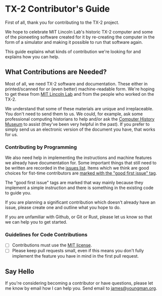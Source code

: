 # TX-2 Contributor's Guide

First of all, thank you for contributing to the TX-2 project.

We hope to celebrate MIT Lincoln Lab's historic TX-2 computer and some
of the pioneeting software created for it by re-creating the computer
in the form of a simulator and making it possible to run that software
again.

This guide explains what kinds of contribution we're looking for and
explains how you can help.

## What Contributions are Needed?

Most of all, we need TX-2 software and documentation.  These either in
printed/scanned for or (even better) machine-readable form.  We're
hoping to get these from [MIT Lincoln Lab](https://www.ll.mit.edu/)
and from the people who worked on the TX-2.

We understand that some of these materials are unique and
irreplaceable.  You don't need to send them to us.  We could, for
example, ask some professional computing historians to help and/or ask
the [Computer History Museum](https://computerhistory.org/) to assist
(they've been very helpful in the past).  If you prefer to simply send
us an electronic version of the document you have, that works for us.

### Contributing by Programming

We also need help in implementing the instructions and machine
features we already have documentation for.  Some important things
that still need to be written are recorded in the [issues
list](https://github.com/TX-2/TX-2-simulator/issues).  Items which we
think are good choices for fist-time contributors are [marked with the
"good first issue"
tag](https://github.com/TX-2/TX-2-simulator/issues?q=is%3Aissue+is%3Aopen+label%3A%22good+first+issue%22).

The "good first issue" tags are marked that way mainly because they
implement a simple instruction and there is something in the existing
code to guide you.

If you are planning a significant contribution which doesn't already
have an issue, please create one and outline what you hope to do.

If you are unfamiliar with Github, or Git or Rust, please let us know
so that we can help you to get started.

### Guidelines for Code Contributions

- [ ] Contributions must use the [MIT
      license](https://github.com/TX-2/TX-2-simulator/blob/main/LICENSE-MIT).
- [ ] Please keep pull requests small, even if this means you don't
      fully implement the feature you have in mind in the first pull
      request.

## Say Hello

If you're considering becoming a contributor or have questions, please
let me know by email how I can help you.  Send email to
james@youngman.org.
